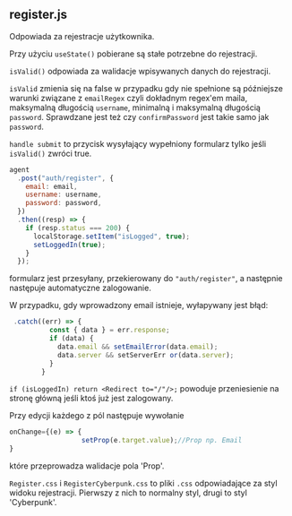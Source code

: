 ## register.js

Odpowiada za rejestracje użytkownika.

Przy użyciu `useState()` pobierane są stałe potrzebne do rejestracji.

`isValid()` odpowiada za walidacje wpisywanych danych do rejestracji.

`isValid` zmienia się na false w przypadku gdy nie spełnione są późniejsze warunki związane z `emailRegex` czyli dokładnym regex'em maila, maksymalną długością `username`, minimalną i maksymalną długością `password`. Sprawdzane jest też czy `confirmPassword` jest takie samo jak `password`.

`handle submit` to przycisk wysyłający wypełniony formularz tylko jeśli `isValid()` zwróci true.

```js
agent
  .post("auth/register", {
    email: email,
    username: username,
    password: password,
  })
  .then((resp) => {
    if (resp.status === 200) {
      localStorage.setItem("isLogged", true);
      setLoggedIn(true);
    }
  });
```

formularz jest przesyłany, przekierowany do `"auth/register"`, a następnie następuje automatyczne zalogowanie.

W przypadku, gdy wprowadzony email istnieje, wyłapywany jest błąd:

```js
 .catch((err) => {
          const { data } = err.response;
          if (data) {
            data.email && setEmailError(data.email);
            data.server && setServerErr or(data.server);
          }
        }
```

`if (isLoggedIn) return <Redirect to="/"/>;` powoduje przeniesienie na stronę główną jeśli ktoś już jest zalogowany.

Przy edycji każdego z pól następuje wywołanie

```js
onChange={(e) => {
                  setProp(e.target.value);//Prop np. Email
}
```

które przeprowadza walidacje pola 'Prop'.

`Register.css` i `RegisterCyberpunk.css` to pliki `.css` odpowiadające za styl widoku rejestracji. Pierwszy z nich to normalny styl, drugi to styl 'Cyberpunk'.
